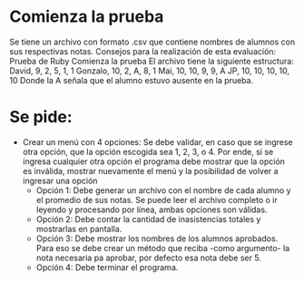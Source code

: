 # Comienza la prueba
Se tiene un archivo con formato .csv que contiene nombres de alumnos con sus
respectivas notas.
Consejos para la realización de esta evaluación:
Prueba de Ruby
Comienza la prueba
El archivo tiene la siguiente estructura:
David, 9, 2, 5, 1, 1
Gonzalo, 10, 2, A, 8, 1
Mai, 10, 10, 9, 9, A
JP, 10, 10, 10, 10, 10
Donde la A señala que el alumno estuvo ausente en la prueba.

# Se pide:
- Crear un menú con 4 opciones:
    Se debe validar, en caso que se ingrese otra opción, que la opción
    escogida sea 1, 2, 3, o 4. Por ende, si se ingresa cualquier otra opción el
    programa debe mostrar que la opción es inválida, mostrar nuevamente
    el menú y la posibilidad de volver a ingresar una opción
    - Opción 1: Debe generar un archivo con el nombre de cada alumno y el
    promedio de sus notas.
    Se puede leer el archivo completo o ir leyendo y procesando
    por línea, ambas opciones son válidas.
    - Opción 2: Debe contar la cantidad de inasistencias totales y mostrarlas en
    pantalla.
    - Opción 3: Debe mostrar los nombres de los alumnos aprobados. Para eso
    se debe crear un método que reciba -como argumento- la nota necesaria pa
    aprobar, por defecto esa nota debe ser 5.
    - Opción 4: Debe terminar el programa.